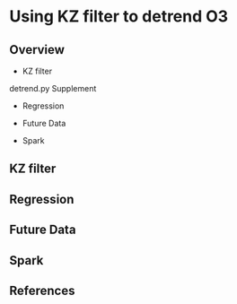 # Using KZ filter to detrend O3

## Overview
* KZ filter

detrend.py
Supplement

* Regression

* Future Data

* Spark


## KZ filter

## Regression

## Future Data

## Spark

## References


